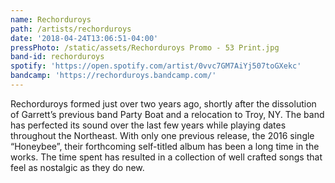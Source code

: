 ```yaml
---
name: Rechorduroys
path: /artists/rechorduroys
date: '2018-04-24T13:06:51-04:00'
pressPhoto: /static/assets/Rechorduroys Promo - 53 Print.jpg
band-id: rechorduroys
spotify: 'https://open.spotify.com/artist/0vvc7GM7AiYj507toGXekc'
bandcamp: 'https://rechorduroys.bandcamp.com/'
---
```

Rechorduroys formed just over two years ago, shortly after the dissolution of Garrett’s previous band Party Boat and a relocation to Troy, NY. The band has perfected its sound over the last few years while playing dates throughout the Northeast. With only one previous release, the 2016 single “Honeybee”, their forthcoming self-titled album has been a long time in the works. The time spent has resulted in a collection of well crafted songs that feel as nostalgic as they do new.

